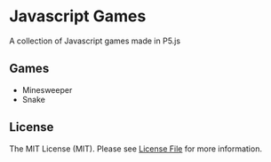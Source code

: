 # Javascript Games

A collection of Javascript games made in P5.js

## Games

* Minesweeper
* Snake

## License
The MIT License (MIT). Please see [License File](license.md) for more information.
